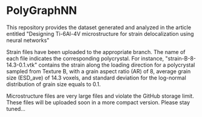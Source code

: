 # PolyGraphNN
This repository provides the dataset generated and analyzed in the article entitled "Designing Ti-6Al-4V microstructure for strain delocalization using neural networks"

Strain files have been uploaded to the appropriate branch. The name of each file indicates the corresponding polycrystal. For instance, "strain-B-8-14.3-0.1.vtk" contains the strain along the loading direction for a polycrystal sampled from Texture B, with a grain aspect ratio (AR) of 8, average grain size (ESD_ave) of 14.3 voxels,  and standard deviation for the log-normal distribution of grain size equals to 0.1. 

Microstructure files are very large files and violate the GitHub storage limit. These files will be uploaded soon in a more compact version. Please stay tuned...


